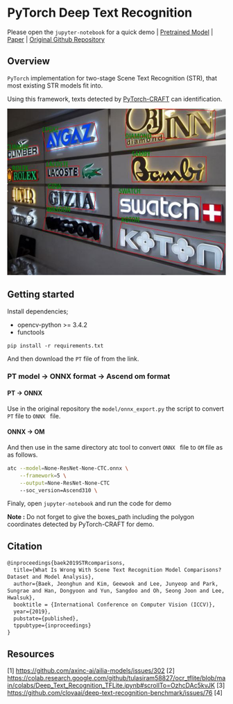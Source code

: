 # PyTorch Deep Text Recognition
Please open the `jupyter-notebook` for a quick demo | [Pretrained Model](https://onebox.huawei.com/p/c15d10921f844d83c23533394e7480e9) | [Paper](https://arxiv.org/pdf/1904.01906.pdf) | [Original Github Repository](https://github.com/clovaai/deep-text-recognition-benchmark)

## Overview
`PyTorch` implementation for two-stage Scene Text Recognition (STR), that most existing STR models fit into.

Using this framework, texts detected by [PyTorch-CRAFT](https://gitee.com/tianyu__zhou/pyacl_samples/tree/a800/acl_craft_pt) can identification.

<img width="1000" alt="teaser" src="./figures/deep_text_reco.jpg">

## Getting started
Install dependencies;
- opencv-python >= 3.4.2
- functools

```
pip install -r requirements.txt
```
And then download the `PT` file of from the link.

### PT model -> ONNX format -> Ascend om format
#### PT -> ONNX
Use in the original repository  the `model/onnx_export.py` the script to convert `PT` file to `ONNX ` file.

#### ONNX -> OM
And then use in the same directory atc tool to convert `ONNX ` file to `OM` file as as follows.
```bash
atc --model=None-ResNet-None-CTC.onnx \
    --framework=5 \
    --output=None-ResNet-None-CTC 
    --soc_version=Ascend310 \
```

Finaly, open `jupyter-notebook` and run the code for demo

**Note :** Do not forget to give the boxes_path including the polygon coordinates detected by PyTorch-CRAFT for demo.

## Citation
```
@inproceedings{baek2019STRcomparisons,
  title={What Is Wrong With Scene Text Recognition Model Comparisons? Dataset and Model Analysis},
  author={Baek, Jeonghun and Kim, Geewook and Lee, Junyeop and Park, Sungrae and Han, Dongyoon and Yun, Sangdoo and Oh, Seong Joon and Lee, Hwalsuk},
  booktitle = {International Conference on Computer Vision (ICCV)},
  year={2019},
  pubstate={published},
  tppubtype={inproceedings}
}
```

## Resources
[1] https://github.com/axinc-ai/ailia-models/issues/302
[2] https://colab.research.google.com/github/tulasiram58827/ocr_tflite/blob/main/colabs/Deep_Text_Recognition_TFLite.ipynb#scrollTo=OzhcDAc5kvJK
[3] https://github.com/clovaai/deep-text-recognition-benchmark/issues/76
[4]